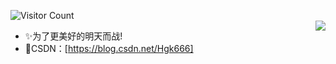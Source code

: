 ![Visitor Count](https://profile-counter.glitch.me/Han-GK/count.svg)
<br>
<img align="right" src="https://github-readme-stats.vercel.app/api?username=Han-GK&show_icons=true&icon_color=CE1D2D&text_color=718096&bg_color=ffffff&hide_title=true" />

- ✨为了更美好的明天而战!
- 🌱CSDN：[https://blog.csdn.net/Hgk666]
